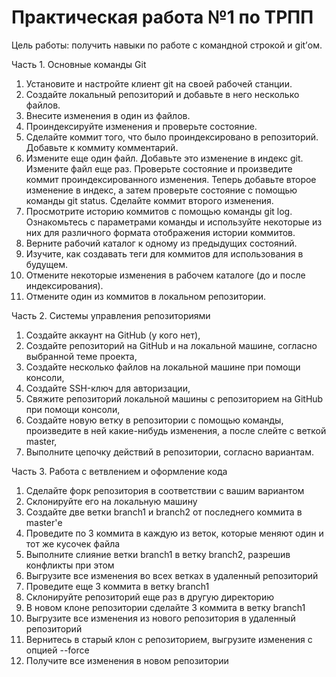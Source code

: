# Практическая работа №1 по ТРПП
Цель работы: получить навыки по работе с командной строкой и git’ом. 

Часть 1. Основные команды Git 
1. Установите и настройте клиент git на своей рабочей станции. 
2. Создайте локальный репозиторий и добавьте в него несколько файлов. 
3. Внесите изменения в один из файлов. 
4. Проиндексируйте изменения и проверьте состояние. 
5. Сделайте коммит того, что было проиндексировано в репозиторий. Добавьте к 
коммиту комментарий. 
6. Измените еще один файл. Добавьте это изменение в индекс git. Измените файл еще 
раз. Проверьте состояние и произведите коммит проиндексированного изменения. 
Теперь добавьте второе изменение в индекс, а затем проверьте состояние с помощью 
команды git status. Сделайте коммит второго изменения. 
7. Просмотрите историю коммитов с помощью команды git log. Ознакомьтесь с 
параметрами команды и используйте некоторые из них для различного формата 
отображения истории коммитов. 
8. Верните рабочий каталог к одному из предыдущих состояний. 
9. Изучите, как создавать теги для коммитов для использования в будущем. 
10. Отмените некоторые изменения в рабочем каталоге (до и после индексирования). 
11. Отмените один из коммитов в локальном репозитории. 

Часть 2. Системы управления репозиториями 
1. Создайте аккаунт на GitHub (у кого нет), 
2. Создайте репозиторий на GitHub и на локальной машине, согласно выбранной теме 
проекта, 
3. Создайте несколько файлов на локальной машине при помощи консоли, 
4. Создайте SSH-ключ для авторизации, 
5. Свяжите репозиторий локальной машины с репозиторием на GitHub при помощи 
консоли, 
6. Создайте новую ветку в репозитории с помощью команды, произведите в ней 
какие-нибудь изменения, а после слейте с веткой master, 
7. Выполните цепочку действий в репозитории, согласно вариантам.

Часть 3. Работа с ветвлением и оформление кода 
1. Сделайте форк репозитория в соответствии с вашим вариантом 
2. Склонируйте его на локальную машину 
3. Создайте две ветки branch1 и branch2 от последнего коммита в master'е 
4. Проведите по 3 коммита в каждую из веток, которые меняют один и тот же кусочек 
файла 
5. Выполните слияние ветки branch1 в ветку branch2, разрешив конфликты при этом 
6. Выгрузите все изменения во всех ветках в удаленный репозиторий 
7. Проведите еще 3 коммита в ветку branch1 
8. Склонируйте репозиторий еще раз в другую директорию 
9. В новом клоне репозитории сделайте 3 коммита в ветку branch1 
10. Выгрузите все изменения из нового репозитория в удаленный репозиторий 
11. Вернитесь в старый клон с репозиторием, выгрузите изменения с опцией --force 
12. Получите все изменения в новом репозитории
